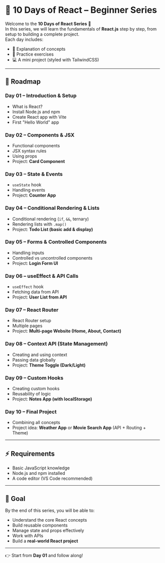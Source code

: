 # 🚀 10 Days of React – Beginner Series

Welcome to the **10 Days of React Series** 🎉  
In this series, we will learn the fundamentals of **React.js** step by step, from setup to building a complete project.  
Each day includes:
- 📖 Explanation of concepts  
- 📝 Practice exercises  
- 💻 A mini project (styled with TailwindCSS)  

---

## 📌 Roadmap

### **Day 01 – Introduction & Setup**
- What is React?
- Install Node.js and npm
- Create React app with Vite
- First "Hello World" app

### **Day 02 – Components & JSX**
- Functional components
- JSX syntax rules
- Using props
- Project: **Card Component**

### **Day 03 – State & Events**
- `useState` hook
- Handling events
- Project: **Counter App**

### **Day 04 – Conditional Rendering & Lists**
- Conditional rendering (`if`, `&&`, ternary)
- Rendering lists with `.map()`
- Project: **Todo List (basic add & display)**

### **Day 05 – Forms & Controlled Components**
- Handling inputs
- Controlled vs uncontrolled components
- Project: **Login Form UI**

### **Day 06 – useEffect & API Calls**
- `useEffect` hook
- Fetching data from API
- Project: **User List from API**

### **Day 07 – React Router**
- React Router setup
- Multiple pages
- Project: **Multi-page Website (Home, About, Contact)**

### **Day 08 – Context API (State Management)**
- Creating and using context
- Passing data globally
- Project: **Theme Toggle (Dark/Light)**

### **Day 09 – Custom Hooks**
- Creating custom hooks
- Reusability of logic
- Project: **Notes App (with localStorage)**

### **Day 10 – Final Project**
- Combining all concepts
- Project idea: **Weather App** or **Movie Search App** (API + Routing + Theme)

---

## ⚡ Requirements
- Basic JavaScript knowledge
- Node.js and npm installed
- A code editor (VS Code recommended)

---

## 🎯 Goal
By the end of this series, you will be able to:
- Understand the core React concepts
- Build reusable components
- Manage state and props effectively
- Work with APIs
- Build a **real-world React project**

---

👉 Start from **Day 01** and follow along!
